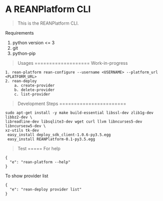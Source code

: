 A REANPlatform CLI
=======================

> This is the REANPlatform CLI.

Requirements

1. python version <= 3
2. git
3. python-pip

>Usages
===================
Work-in-progress

    1. rean-platform rean-configure --username <USERNAME> --platform_url <PLATFORM_URL>
    2. rean-deploy 
        a. create-provider
        b. delete-provider
        c. list-provider

> Development Steps
=======================

```
sudo apt-get install -y make build-essential libssl-dev zlib1g-dev libbz2-dev \
libreadline-dev libsqlite3-dev wget curl llvm libncurses5-dev libncursesw5-dev \
xz-utils tk-dev
 easy_install deploy_sdk_client-1.0.6-py3.5.egg
 easy_install REANPlatform-0.1-py3.5.egg
 ```

> Test
=====
For help

```
{
  "e": "rean-platform --help"
}
```

To show provider list

```
{
  "e": "rean-deploy provider list"
}
```